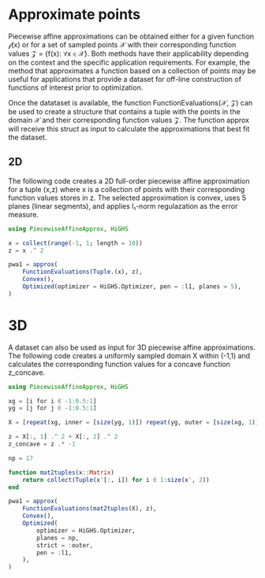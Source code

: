 # Approximate points
Piecewise affine approximations can be obtained either for a given function 𝒻(x) or for a set of sampled points 𝒳 with their corresponding function values 𝒵 = {f(x): ∀x ∈ 𝒳}. Both methods have their applicability depending on the context and the specific application requirements. For example, the method that approximates a function based on a collection of points may be useful for applications that provide a dataset for off-line construction of functions of interest prior to optimization.

Once the datataset is available, the function FunctionEvaluations(𝒳, 𝒵) can be used to create a structure that contains a tuple with the points in the domain 𝒳 and their corresponding function values 𝒵. The function approx will receive this struct as input to calculate the approximations that best fit the dataset.

## 2D 

The following code creates a 2D full-order piecewise affine approximation for a tuple (x,z) where x is a collection of points with their corresponding function values stores in z. The selected approximation is convex, uses 5 planes (linear segments), and applies l₁-norm regulazation as the error measure.

```julia
using PiecewiseAffineApprox, HiGHS

x = collect(range(-1, 1; length = 10))
z = x .^ 2

pwa1 = approx(
    FunctionEvaluations(Tuple.(x), z),
    Convex(),
    Optimized(optimizer = HiGHS.Optimizer, pen = :l1, planes = 5),
)
```

# 3D
A dataset can also be used as input for 3D piecewise affine approximations. The following code creates a uniformly sampled domain X within (-1,1) and calculates the corresponding function values for a concave function z_concave.

```julia
using PiecewiseAffineApprox, HiGHS

xg = [i for i ∈ -1:0.5:1]
yg = [j for j ∈ -1:0.5:1]

X = [repeat(xg, inner = [size(yg, 1)]) repeat(yg, outer = [size(xg, 1)])]

z = X[:, 1] .^ 2 + X[:, 2] .^ 2
z_concave = z .* -1

np = 17

function mat2tuples(x::Matrix)
    return collect(Tuple(x'[:, i]) for i ∈ 1:size(x', 2))
end

pwa1 = approx(
    FunctionEvaluations(mat2tuples(X), z),
    Convex(),
    Optimized(
        optimizer = HiGHS.Optimizer,
        planes = np,
        strict = :outer,
        pen = :l1,
    ),
)
```
